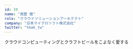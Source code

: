 ```yaml
---
id: 19
name: "真壁 徹"
role: "クラウドソリューションアーキテクト"
company: "日本マイクロソフト株式会社"
twitter: "tmak_tw"
---
```


クラウドコンピューティングとクラフトビールをこよなく愛する

